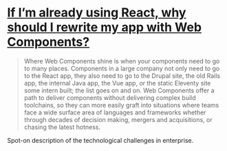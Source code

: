 # [If I’m already using React, why should I rewrite my app with Web Components?](https://daverupert.com/2023/08/why-rewrite-with-web-components/)

> Where Web Components shine is when your components need to go to many places. Components in a large company not only need to go to the React app, they also need to go to the Drupal site, the old Rails app, the internal Java app, the Vue app, or the static Eleventy site some intern built; the list goes on and on. Web Components offer a path to deliver components without delivering complex build toolchains, so they can more easily graft into situations where teams face a wide surface area of languages and frameworks whether through decades of decision making, mergers and acquisitions, or chasing the latest hotness.

Spot-on description of the technological challenges in enterprise.

